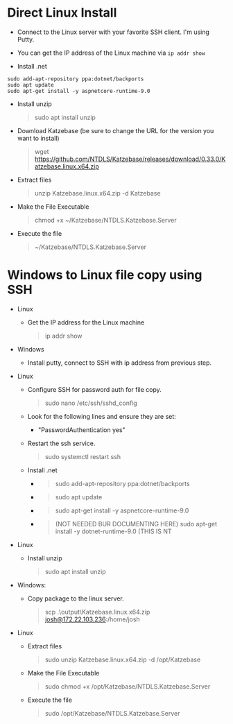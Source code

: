 # Direct Linux Install

- Connect to the Linux server with your favorite SSH client. I'm using Putty.
- You can get the IP address of the Linux machine via ```ip addr show```

- Install .net
```
sudo add-apt-repository ppa:dotnet/backports
sudo apt update
sudo apt-get install -y aspnetcore-runtime-9.0
```

- Install unzip
  > sudo apt install unzip

- Download Katzebase (be sure to change the URL for the version you want to install)
  > wget https://github.com/NTDLS/Katzebase/releases/download/0.33.0/Katzebase.linux.x64.zip

- Extract files
  > unzip Katzebase.linux.x64.zip -d Katzebase

- Make the File Executable
  > chmod +x ~/Katzebase/NTDLS.Katzebase.Server

- Execute the file
  > ~/Katzebase/NTDLS.Katzebase.Server

# Windows to Linux file copy using SSH

- Linux
  - Get the IP address for the Linux machine
    > ip addr show

- Windows
  - Install putty, connect to SSH with ip address from previous step.

- Linux
  - Configure SSH for password auth for file copy.
    > sudo nano /etc/ssh/sshd_config

  - Look for the following lines and ensure they are set:
    - "PasswordAuthentication yes"

  - Restart the ssh service.
      > sudo systemctl restart ssh

  - Install .net
    - >sudo add-apt-repository ppa:dotnet/backports
    - > sudo apt update
    - > sudo apt-get install -y aspnetcore-runtime-9.0
    - > (NOT NEEDED BUR DOCUMENTING HERE) sudo apt-get install -y dotnet-runtime-9.0 (THIS IS NT

- Linux
  - Install unzip
    > sudo apt install unzip

- Windows:
  - Copy package to the linux server.
    > scp .\output\Katzebase.linux.x64.zip josh@172.22.103.236:/home/josh

- Linux
  - Extract files
    > sudo unzip Katzebase.linux.x64.zip -d /opt/Katzebase

  - Make the File Executable
    > sudo chmod +x /opt/Katzebase/NTDLS.Katzebase.Server

  - Execute the file
    > sudo /opt/Katzebase/NTDLS.Katzebase.Server
